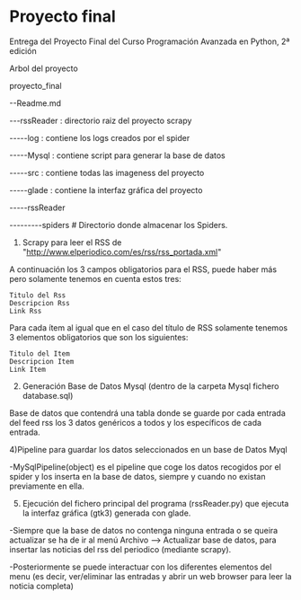 Proyecto final
==============

Entrega del Proyecto Final del Curso Programación Avanzada en Python, 2ª edición

Arbol del proyecto

proyecto_final

--Readme.md

---rssReader : directorio raiz del proyecto scrapy

-----log : contiene los logs creados por el spider

-----Mysql : contiene script para generar la base de datos

-----src   : contiene todas las imageness del proyecto

-----glade : contiene la interfaz gráfica del proyecto

-----rssReader

---------spiders # Directorio donde almacenar los Spiders.


1) Scrapy para leer el RSS de "http://www.elperiodico.com/es/rss/rss_portada.xml"
   
A continuación los 3 campos obligatorios para el RSS, puede haber más
pero solamente tenemos en cuenta estos tres:
   
    Titulo del Rss
    Descripcion Rss
    Link Rss
   
Para cada ítem al igual que en el caso del título de RSS solamente 
tenemos 3 elementos obligatorios que son los siguientes:
   
    Titulo del Item
    Descripcion Item
    Link Item

2) Generación Base de Datos Mysql (dentro de la carpeta Mysql fichero 
database.sql)

Base de datos que contendrá una tabla donde se guarde por cada entrada
del feed rss los 3 datos genéricos a todos y los específicos de cada
entrada.

4)Pipeline para guardar los datos seleccionados en un base de Datos Myql

-MySqlPipeline(object) es el pipeline que coge los datos recogidos por 
el spider y los inserta en la base de datos, siempre y cuando no existan
previamente en ella.

5) Ejecución del fichero principal del programa (rssReader.py) que 
ejecuta la interfaz gráfica (gtk3) generada con glade.

-Siempre que la base de datos no contenga ninguna entrada o se queira 
actualizar se ha de ir al menú Archivo --> Actualizar base de datos, 
para insertar las noticias del rss del periodico (mediante scrapy).

-Posteriormente se puede interactuar con los diferentes elementos del 
menu (es decir, ver/eliminar las entradas y abrir un web browser para 
leer la noticia completa)

